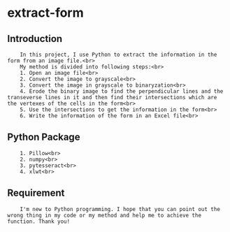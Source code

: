 # extract-form
## Introduction
        In this project, I use Python to extract the information in the form from an image file.<br>
        My method is divided into following steps:<br>
        1. Open an image file<br>
        2. Convert the image to grayscale<br>
        3. Convert the image in grayscale to binaryzation<br>
        4. Erode the binary image to find the perpendicular lines and the transeverse lines in it and then find their intersections which are the vertexes of the cells in the form<br>
        5. Use the intersections to get the information in the form<br>
        6. Write the information of the form in an Excel file<br>
## Python Package
        1. Pillow<br>
        2. numpy<br>
        3. pytesseract<br>
        4. xlwt<br>
## Requirement
        I'm new to Python programming. I hope that you can point out the wrong thing in my code or my method and help me to achieve the function. Thank you!
